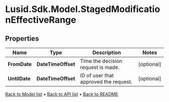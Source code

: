 # Lusid.Sdk.Model.StagedModificationEffectiveRange

## Properties

Name | Type | Description | Notes
------------ | ------------- | ------------- | -------------
**FromDate** | **DateTimeOffset** | Time the decision request is made. | [optional] 
**UntilDate** | **DateTimeOffset** | ID of user that approved the request. | [optional] 

[Back to Model list](../README.md#documentation-for-models) &#8226; [Back to API list](../README.md#documentation-for-api-endpoints) &#8226; [Back to README](../README.md)

